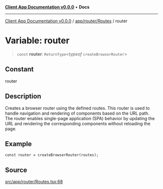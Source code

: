[**Client App Documentation v0.0.0**](../../../../README.md) • **Docs**

***

[Client App Documentation v0.0.0](../../../../README.md) / [app/router/Routes](../README.md) / router

# Variable: router

> `const` **router**: `ReturnType`\<*typeof* `createBrowserRouter`\>

## Constant

router

## Description

Creates a browser router using the defined routes.
This router is used to handle navigation and rendering of components based on the URL path.
The router enables single-page application (SPA) behavior by updating the URL and rendering the corresponding components without reloading the page.

## Example

```tsx
const router = createBrowserRouter(routes);
```

## Source

[src/app/router/Routes.tsx:68](https://github.com/jimmykurian/Reactivities/blob/3f805628d10ff0a50931fec09e965ef4a2576e55/client-app/src/app/router/Routes.tsx#L68)
